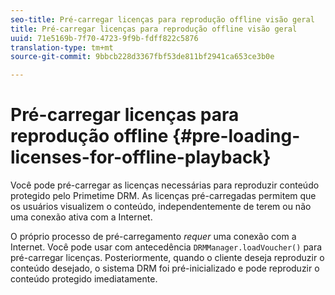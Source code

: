 ```yaml
---
seo-title: Pré-carregar licenças para reprodução offline visão geral
title: Pré-carregar licenças para reprodução offline visão geral
uuid: 71e5169b-7f70-4723-9f9b-fdff822c5876
translation-type: tm+mt
source-git-commit: 9bbcb228d3367fbf53de811bf2941ca653ce3b0e

---
```



# Pré-carregar licenças para reprodução offline {#pre-loading-licenses-for-offline-playback}

Você pode pré-carregar as licenças necessárias para reproduzir conteúdo protegido pelo Primetime DRM. As licenças pré-carregadas permitem que os usuários visualizem o conteúdo, independentemente de terem ou não uma conexão ativa com a Internet.

O próprio processo de pré-carregamento *requer* uma conexão com a Internet. Você pode usar com antecedência `DRMManager.loadVoucher()` para pré-carregar licenças. Posteriormente, quando o cliente deseja reproduzir o conteúdo desejado, o sistema DRM foi pré-inicializado e pode reproduzir o conteúdo protegido imediatamente.
